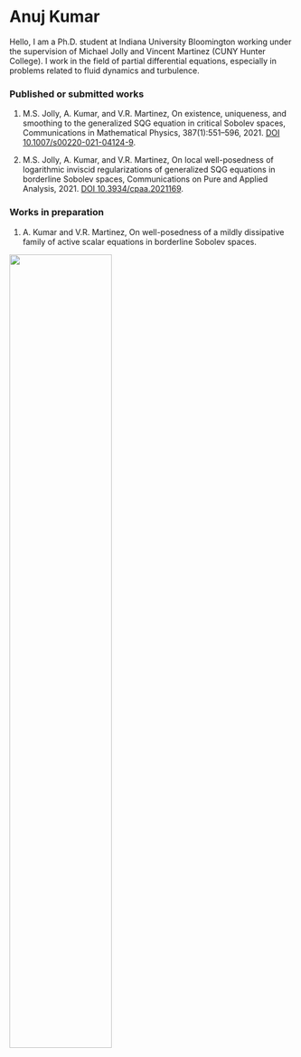 # Anuj Kumar
Hello, I am a Ph.D. student at Indiana University Bloomington working under the supervision of Michael Jolly and Vincent Martinez (CUNY Hunter College). I work in the field of partial differential equations, especially in problems related to fluid dynamics and turbulence. 

### Published or submitted works
1. M.S. Jolly, A. Kumar, and V.R. Martinez,  On existence, uniqueness, and smoothing
to the generalized SQG equation in critical Sobolev spaces, Communications in Mathematical 
Physics, 387(1):551–596, 2021. [DOI 10.1007/s00220-021-04124-9](https://link.springer.com/content/pdf/10.1007/s00220-021-04124-9.pdf).

2. M.S. Jolly, A. Kumar, and V.R. Martinez, On local well-posedness of logarithmic
inviscid regularizations of generalized SQG equations in borderline Sobolev spaces,
Communications on Pure and Applied Analysis, 2021. [DOI 10.3934/cpaa.2021169](https://www.aimsciences.org/article/doi/10.3934/cpaa.2021169).

### Works in preparation
1. A. Kumar and V.R. Martinez, On well-posedness of a mildly dissipative family
of active scalar equations in borderline Sobolev spaces.



<img src="/img/frontpage.png" width="60%" height="60%">

